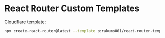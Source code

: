 # React Router Custom Templates

Cloudflare template:

```bash
npx create-react-router@latest --template sorakumo001/react-router-templates/react-router-templates/cloudflare
```
